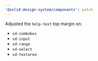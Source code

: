 ```yaml
---
'@solid-design-system/components': patch
---
```


Adjusted the `help-text` top margin on:
- `sd-combobox`
- `sd-input`
- `sd-range`
- `sd-select`
- `sd-textarea`

